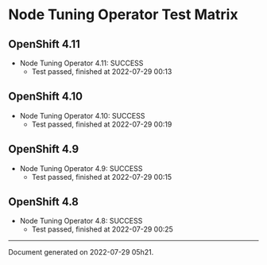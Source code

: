 
Node Tuning Operator Test Matrix
================================

OpenShift 4.11
--------------



* Node Tuning Operator 4.11: SUCCESS
  - Test passed, finished at 2022-07-29 00:13






OpenShift 4.10
--------------



* Node Tuning Operator 4.10: SUCCESS
  - Test passed, finished at 2022-07-29 00:19






OpenShift 4.9
-------------



* Node Tuning Operator 4.9: SUCCESS
  - Test passed, finished at 2022-07-29 00:15






OpenShift 4.8
-------------



* Node Tuning Operator 4.8: SUCCESS
  - Test passed, finished at 2022-07-29 00:25






---
Document generated on 2022-07-29 05h21.
